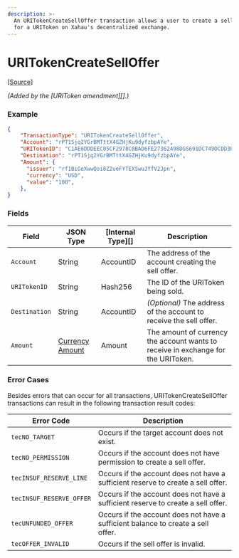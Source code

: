 ```yaml
---
description: >-
  An URITokenCreateSellOffer transaction allows a user to create a sell offer
  for a URIToken on Xahau's decentralized exchange.
---
```


# URITokenCreateSellOffer

\[[Source](https://github.com/Xahau/xahaud/blob/dev/src/ripple/app/tx/impl/URIToken.cpp)]

_(Added by the \[URIToken amendment]\[].)_

### Example

```json
{
    "TransactionType": "URITokenCreateSellOffer",
    "Account": "rPT1Sjq2YGrBMTttX4GZHjKu9dyfzbpAYe",
    "URITokenID": "C1AE6DDDEEC05CF2978C0BAD6FE27362498DGS691DC749DCDD3B95992978C0BA",
    "Destination": "rPT1Sjq2YGrBMTttX4GZHjKu9dyfzbpAYe",
    "Amount": {
      "issuer": "rf1BiGeXwwQoi8Z2ueFYTEXSwuJYfV2Jpn",
      "currency": "USD",
      "value": "100",
    },
}
```

### Fields

| Field         | JSON Type                                                                                                                          | \[Internal Type]\[] | Description                                                                       |
| ------------- | ---------------------------------------------------------------------------------------------------------------------------------- | ------------------- | --------------------------------------------------------------------------------- |
| `Account`     | String                                                                                                                             | AccountID           | The address of the account creating the sell offer.                               |
| `URITokenID`  | String                                                                                                                             | Hash256             | The ID of the URIToken being sold.                                                |
| `Destination` | String                                                                                                                             | AccountID           | _(Optional)_ The address of the account to receive the sell offer.                |
| `Amount`      | [Currency Amount](https://docs.xahau.network/technical/protocol-reference/data-types/currency-formats#specifying-currency-amounts) | Amount              | The amount of currency the account wants to receive in exchange for the URIToken. |

### Error Cases

Besides errors that can occur for all transactions, URITokenCreateSellOffer transactions can result in the following transaction result codes:

| Error Code               | Description                                                                      |
| ------------------------ | -------------------------------------------------------------------------------- |
| `tecNO_TARGET`           | Occurs if the target account does not exist.                                     |
| `tecNO_PERMISSION`       | Occurs if the account does not have permission to create a sell offer.           |
| `tecINSUF_RESERVE_LINE`  | Occurs if the account does not have a sufficient reserve to create a sell offer. |
| `tecINSUF_RESERVE_OFFER` | Occurs if the account does not have a sufficient reserve to create a sell offer. |
| `tecUNFUNDED_OFFER`      | Occurs if the account does not have a sufficient balance to create a sell offer. |
| `tecOFFER_INVALID`       | Occurs if the sell offer is invalid.                                             |
